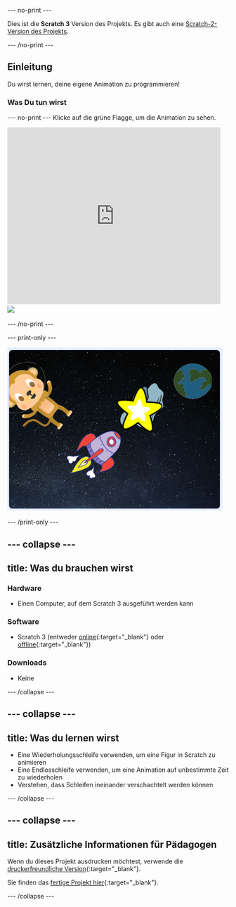 \--- no-print \---

Dies ist die **Scratch 3** Version des Projekts. Es gibt auch eine [Scratch-2-Version des Projekts](https://projects.raspberrypi.org/en/projects/lost-in-space-scratch2).

\--- /no-print \---

## Einleitung

Du wirst lernen, deine eigene Animation zu programmieren!

### Was Du tun wirst

\--- no-print \--- Klicke auf die grüne Flagge, um die Animation zu sehen.

<div class="scratch-preview">
  <iframe allowtransparency="true" width="485" height="402" src="https://scratch.mit.edu/projects/embed/276873231/?autostart=false" frameborder="0" scrolling="no"></iframe>
  <img src="images/space-final.png">
</div>

\--- /no-print \---

\--- print-only \---

![Fertiges Projekt](images/showcase_static.png)

\--- /print-only \---

## \--- collapse \---

## title: Was du brauchen wirst

### Hardware

- Einen Computer, auf dem Scratch 3 ausgeführt werden kann

### Software

- Scratch 3 (entweder [online](http://rpf.io/scratchon){:target="_blank"} oder [offline](http://rpf.io/scratchoff){:target="_blank"})

### Downloads

- Keine

\--- /collapse \---

## \--- collapse \---

## title: Was du lernen wirst

- Eine Wiederholungsschleife verwenden, um eine Figur in Scratch zu animieren
- Eine Endlosschleife verwenden, um eine Animation auf unbestimmte Zeit zu wiederholen
- Verstehen, dass Schleifen ineinander verschachtelt werden können

\--- /collapse \---

## \--- collapse \---

## title: Zusätzliche Informationen für Pädagogen

Wenn du dieses Projekt ausdrucken möchtest, verwende die [druckerfreundliche Version](https://projects.raspberrypi.org/en/projects/lost-in-space/print){:target="_blank"}.

Sie finden das [fertige Projekt hier](http://rpf.io/p/en/lost-in-space-get){:target="_blank"}.

\--- /collapse \---